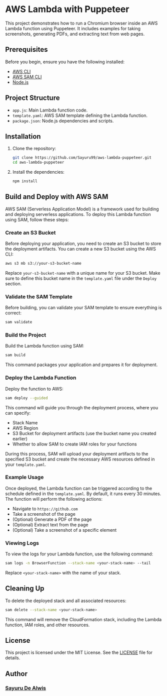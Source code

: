 # AWS Lambda with Puppeteer

This project demonstrates how to run a Chromium browser inside an AWS Lambda function using Puppeteer. It includes examples for taking screenshots, generating PDFs, and extracting text from web pages.

## Prerequisites

Before you begin, ensure you have the following installed:

- [AWS CLI](https://aws.amazon.com/cli/)
- [AWS SAM CLI](https://aws.amazon.com/serverless/sam/)
- [Node.js](https://nodejs.org/)

## Project Structure

- `app.js`: Main Lambda function code.
- `template.yaml`: AWS SAM template defining the Lambda function.
- `package.json`: Node.js dependencies and scripts.

## Installation

1. Clone the repository:

    ```bash
    git clone https://github.com/Sayuru99/aws-lambda-puppeteer.git
    cd aws-lambda-puppeteer
    ```

2. Install the dependencies:

    ```bash
    npm install
    ```

## Build and Deploy with AWS SAM

AWS SAM (Serverless Application Model) is a framework used for building and deploying serverless applications. To deploy this Lambda function using SAM, follow these steps:

### Create an S3 Bucket

Before deploying your application, you need to create an S3 bucket to store the deployment artifacts. You can create a new S3 bucket using the AWS CLI:

```bash
aws s3 mb s3://your-s3-bucket-name
```

Replace `your-s3-bucket-name` with a unique name for your S3 bucket. Make sure to define this bucket name in the `template.yaml` file under the `Deploy` section.

### Validate the SAM Template

Before building, you can validate your SAM template to ensure everything is correct:

```bash
sam validate
```

### Build the Project

Build the Lambda function using SAM:

```bash
sam build
```

This command packages your application and prepares it for deployment.

### Deploy the Lambda Function

Deploy the function to AWS:

```bash
sam deploy --guided
```

This command will guide you through the deployment process, where you can specify:

- Stack Name
- AWS Region
- S3 Bucket for deployment artifacts (use the bucket name you created earlier)
- Whether to allow SAM to create IAM roles for your functions

During this process, SAM will upload your deployment artifacts to the specified S3 bucket and create the necessary AWS resources defined in your `template.yaml`.

### Example Usage

Once deployed, the Lambda function can be triggered according to the schedule defined in the `template.yaml`. By default, it runs every 30 minutes. The function will perform the following actions:

- Navigate to `https://github.com`
- Take a screenshot of the page
- (Optional) Generate a PDF of the page
- (Optional) Extract text from the page
- (Optional) Take a screenshot of a specific element

### Viewing Logs

To view the logs for your Lambda function, use the following command:

```bash
sam logs -n BrowserFunction --stack-name <your-stack-name> --tail
```

Replace `<your-stack-name>` with the name of your stack.

## Cleaning Up

To delete the deployed stack and all associated resources:

```bash
sam delete --stack-name <your-stack-name>
```

This command will remove the CloudFormation stack, including the Lambda function, IAM roles, and other resources.

## License

This project is licensed under the MIT License. See the [LICENSE](LICENSE) file for details.

## Author
### [Sayuru De Alwis](https://github.com/Sayuru99)